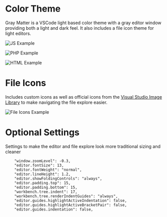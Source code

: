 # Color Theme

Gray Matter is a VSCode light based color theme with a gray editor window providing both a light and dark feel. It also includes a file icon theme for light editors.

![JS Example](https://i.imgur.com/6dNDYzR.png)

![PHP Example](https://i.imgur.com/J98MBqJ.png)

![HTML Example](https://i.imgur.com/4wNwTX6.png)

# File Icons

Includes custom icons as well as official icons from the [Visual Studio Image Library](https://msdn.microsoft.com/en-us/library/ms246582.aspx) to make navigating the file explore easier.

![File Icons Example](https://i.imgur.com/zMhOfKZ.png)

# Optional Settings

Settings to make the editor and file explore look more traditional sizing and cleaner

```
	"window.zoomLevel": -0.3,
    "editor.fontSize": 13,
    "editor.fontWeight": "normal",
	"editor.lineHeight": 1.2,
    "editor.showFoldingControls": "always",
	"editor.padding.top": 15,
	"editor.padding.bottom": 15,
	"workbench.tree.indent": 17,
	"workbench.tree.renderIndentGuides": "always",
	"editor.guides.highlightActiveIndentation": false,
	"editor.guides.highlightActiveBracketPair": false,
	"editor.guides.indentation": false,
```
